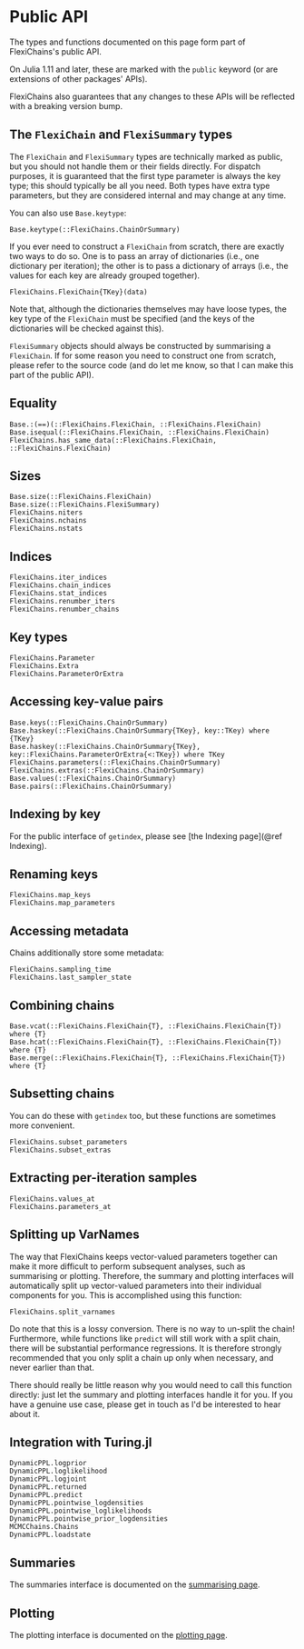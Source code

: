 # Public API

The types and functions documented on this page form part of FlexiChains's public API.

On Julia 1.11 and later, these are marked with the `public` keyword (or are extensions of other packages' APIs).

FlexiChains also guarantees that any changes to these APIs will be reflected with a breaking version bump.

## The `FlexiChain` and `FlexiSummary` types

The `FlexiChain` and `FlexiSummary` types are technically marked as public, but you should not handle them or their fields directly.
For dispatch purposes, it is guaranteed that the first type parameter is always the key type; this should typically be all you need.
Both types have extra type parameters, but they are considered internal and may change at any time.

You can also use `Base.keytype`:

```@docs
Base.keytype(::FlexiChains.ChainOrSummary)
```

If you ever need to construct a `FlexiChain` from scratch, there are exactly two ways to do so.
One is to pass an array of dictionaries (i.e., one dictionary per iteration); the other is to pass a dictionary of arrays (i.e., the values for each key are already grouped together).

```@docs
FlexiChains.FlexiChain{TKey}(data)
```

Note that, although the dictionaries themselves may have loose types, the key type of the `FlexiChain` must be specified (and the keys of the dictionaries will be checked against this).

`FlexiSummary` objects should always be constructed by summarising a `FlexiChain`.
If for some reason you need to construct one from scratch, please refer to the source code (and do let me know, so that I can make this part of the public API).

## Equality

```@docs
Base.:(==)(::FlexiChains.FlexiChain, ::FlexiChains.FlexiChain)
Base.isequal(::FlexiChains.FlexiChain, ::FlexiChains.FlexiChain)
FlexiChains.has_same_data(::FlexiChains.FlexiChain, ::FlexiChains.FlexiChain)
```

## Sizes

```@docs
Base.size(::FlexiChains.FlexiChain)
Base.size(::FlexiChains.FlexiSummary)
FlexiChains.niters
FlexiChains.nchains
FlexiChains.nstats
```

## Indices

```@docs
FlexiChains.iter_indices
FlexiChains.chain_indices
FlexiChains.stat_indices
FlexiChains.renumber_iters
FlexiChains.renumber_chains
```

## Key types

```@docs
FlexiChains.Parameter
FlexiChains.Extra
FlexiChains.ParameterOrExtra
```

## Accessing key-value pairs

```@docs
Base.keys(::FlexiChains.ChainOrSummary)
Base.haskey(::FlexiChains.ChainOrSummary{TKey}, key::TKey) where {TKey}
Base.haskey(::FlexiChains.ChainOrSummary{TKey}, key::FlexiChains.ParameterOrExtra{<:TKey}) where TKey
FlexiChains.parameters(::FlexiChains.ChainOrSummary)
FlexiChains.extras(::FlexiChains.ChainOrSummary)
Base.values(::FlexiChains.ChainOrSummary)
Base.pairs(::FlexiChains.ChainOrSummary)
```

## Indexing by key

For the public interface of `getindex`, please see [the Indexing page](@ref Indexing).

## Renaming keys

```@docs
FlexiChains.map_keys
FlexiChains.map_parameters
```

## Accessing metadata

Chains additionally store some metadata:

```@docs
FlexiChains.sampling_time
FlexiChains.last_sampler_state
```

## Combining chains

```@docs
Base.vcat(::FlexiChains.FlexiChain{T}, ::FlexiChains.FlexiChain{T}) where {T}
Base.hcat(::FlexiChains.FlexiChain{T}, ::FlexiChains.FlexiChain{T}) where {T}
Base.merge(::FlexiChains.FlexiChain{T}, ::FlexiChains.FlexiChain{T}) where {T}
```

## Subsetting chains

You can do these with `getindex` too, but these functions are sometimes more convenient.

```@docs
FlexiChains.subset_parameters
FlexiChains.subset_extras
```

## Extracting per-iteration samples

```@docs
FlexiChains.values_at
FlexiChains.parameters_at
```

## Splitting up VarNames

The way that FlexiChains keeps vector-valued parameters together can make it more difficult to perform subsequent analyses, such as summarising or plotting.
Therefore, the summary and plotting interfaces will automatically split up vector-valued parameters into their individual components for you.
This is accomplished using this function:

```@docs
FlexiChains.split_varnames
```

Do note that this is a lossy conversion.
There is no way to un-split the chain!
Furthermore, while functions like `predict` will still work with a split chain, there will be substantial performance regressions.
It is therefore strongly recommended that you only split a chain up only when necessary, and never earlier than that.

There should really be little reason why you would need to call this function directly: just let the summary and plotting interfaces handle it for you.
If you have a genuine use case, please get in touch as I'd be interested to hear about it.

## Integration with Turing.jl

```@docs
DynamicPPL.logprior
DynamicPPL.loglikelihood
DynamicPPL.logjoint
DynamicPPL.returned
DynamicPPL.predict
DynamicPPL.pointwise_logdensities
DynamicPPL.pointwise_loglikelihoods
DynamicPPL.pointwise_prior_logdensities
MCMCChains.Chains
DynamicPPL.loadstate
```

## Summaries

The summaries interface is documented on the [summarising page](./summarising.md).

## Plotting

The plotting interface is documented on the [plotting page](./plotting.md).
